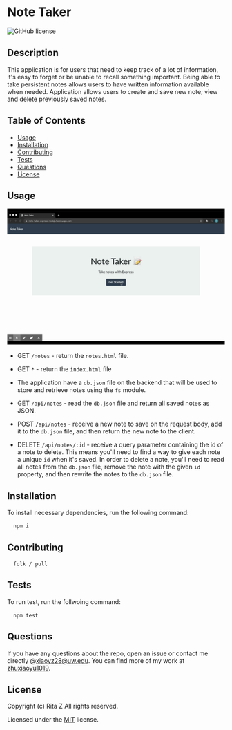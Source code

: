 # Note Taker

![GitHub license](https://img.shields.io/badge/License-MIT-yellowgreen.svg)

## Description

This application is for users that need to keep track of a lot of information, it's easy to forget or be unable to recall something important. Being able to take persistent notes allows users to have written information available when needed. Application allows users to create and save new note; view and delete previously saved notes.

## Table of Contents

- [Usage](#usage)
- [Installation](#installation)
- [Contributing](#contributing)
- [Tests](#tests)
- [Questions](#questions)
- [License](#license)

## Usage

![note taker demo](public/assets/demo.gif)

- GET `/notes` - return the `notes.html` file.

- GET `*` - return the `index.html` file

- The application have a `db.json` file on the backend that will be used to store and retrieve notes using the `fs` module.

- GET `/api/notes` - read the `db.json` file and return all saved notes as JSON.

- POST `/api/notes` - receive a new note to save on the request body, add it to the `db.json` file, and then return the new note to the client.

- DELETE `/api/notes/:id` - receive a query parameter containing the id of a note to delete. This means you'll need to find a way to give each note a unique `id` when it's saved. In order to delete a note, you'll need to read all notes from the `db.json` file, remove the note with the given `id` property, and then rewrite the notes to the `db.json` file.

## Installation

To install necessary dependencies, run the following command:

      npm i

## Contributing

      folk / pull

## Tests

To run test, run the follwoing command:

      npm test

## Questions

If you have any questions about the repo, open an issue or contact me directly @[xiaoyz28@uw.edu](xiaoyz28@uw.edu). You can find more of my work at [zhuxiaoyu1019](https://github.com/zhuxiaoyu1019).

## License

Copyright (c) Rita Z All rights reserved.

Licensed under the [MIT](https://choosealicense.com/licenses/mit/) license.
